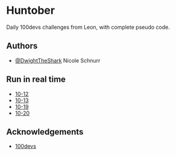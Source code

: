 
# Huntober
Daily 100devs challenges from Leon, with complete pseudo code.
## Authors

- [@DwightTheShark](https://www.github.com/DwightTheShark) Nicole Schnurr

 ## Run in real time
 - [10-12](https://replit.com/@adoranicole/22-10-12#index.js)
 - [10-13](https://replit.com/@adoranicole/22-10-13#index.js)
 - [10-19](https://replit.com/@adoranicole/22-10-19#index.js)
 - [10-20](https://replit.com/@adoranicole/10-20#index.js)


## Acknowledgements

 - [100devs](https://leonnoel.com/100devs/)
